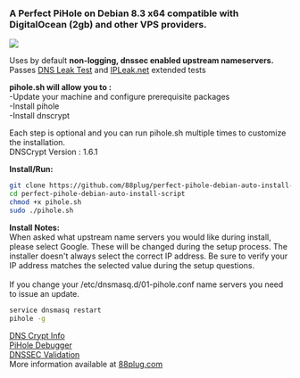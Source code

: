 <h3>A Perfect PiHole on Debian 8.3 x64 compatible with DigitalOcean (2gb) and other VPS providers.</h3>
<img src="https://www.evernote.com/shard/s6/sh/27d97183-5e95-43da-8053-972013556b8e/bb5dec2e3c36e4bb/res/ec6e4d80-df21-4dbb-ba44-34c213671b37/skitch.png?resizeSmall&width=832"/>

Uses by default <b>non-logging, dnssec enabled upstream nameservers.</b>
Passes <a href="https://www.dnsleaktest.com/">DNS Leak Test</a> and <a href="https://ipleak.net/">IPLeak.net</a> extended tests

<b>pihole.sh will allow you to :</b><br>
-Update your machine and configure prerequisite packages<br>
-Install pihole<br>
-Install dnscrypt<br>

Each step is optional and you can run pihole.sh multiple times to customize the installation.<br>
DNSCrypt Version : 1.6.1

<b>Install/Run:</b>
```bash
git clone https://github.com/88plug/perfect-pihole-debian-auto-install-script.git
cd perfect-pihole-debian-auto-install-script
chmod +x pihole.sh
sudo ./pihole.sh
```

<b>Install Notes:</b><br>
When asked what upstream name servers you would like during install, please select Google.  These will be changed during the setup process.  The installer doesn't always select the correct IP address. Be sure to verify your IP address matches the selected value during the setup questions.<br>
<br>
If you change your /etc/dnsmasq.d/01-pihole.conf name servers you need to issue an update. 
```bash
service dnsmasq restart
pihole -g
```


<a href="https://github.com/pi-hole/pi-hole/wiki/DNSCrypt">DNS Crypt Info</a><br>
<a href="https://github.com/pi-hole/pi-hole/blob/master/advanced/Scripts/piholeDebug.sh">PiHole Debugger</a><br>
<a href="https://github.com/pi-hole/pi-hole/issues/170">DNSSEC Validation</a><br>
More information available at <a href="https://88plug.com">88plug.com</a>

